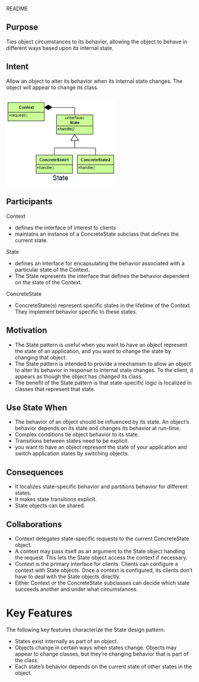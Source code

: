 README

## Purpose

Ties object circumstances to its behavior, allowing the object to behave in different ways based upon its internal state.

## Intent ##

Allow an object to alter its behavior when its internal state changes. The object will appear to change its class.

##

![alt text](./Images/State-1.md.png "State")

## Participants ##

Context
+ defines the interface of interest to clients
+ maintains an instance of a ConcreteState subclass that defines the current state.

State
+ defines an interface for encapsulating the behavior associated with a particular state of the Context.
+ The State represents the interface that defines the behavior dependent on the state of the Context.

ConcreteState
+ ConcreteState(s) represent specific states in the lifetime of the Context.  They implement behavior specific to these states.

## Motivation ##

+ The State pattern is useful when you want to have an object represent the state of an application, and you want to change the state by changing that object.
+ The State pattern is intended to provide a mechanism to allow an object to alter its behavior in response to internal state changes. To the client, it appears as though the object has changed its class.
+ The benefit of the State pattern is that state-specific logic is localized in classes that represent that state.

## Use State When ##

+ The behavior of an object should be influenced by its state. An object’s behavior depends on its state and changes its behavior at run-time.
+ Complex conditions tie object behavior to its state.
+ Transitions between states need to be explicit.
+ you want to have an object represent the state of your application and switch application states by switching objects.

## Consequences ##

+ It localizes state-specific behavior and partitions behavior for different states.
+ It makes state transitions explicit.
+ State objects can be shared.

## Collaborations ##

+ Context delegates state-specific requests to the current ConcreteState object.
+ A context may pass itself as an argument to the State object handling the request.  This lets the State object access the context if necessary.
+ Context is the primary interface for clients.  Clients can configure a context with State objects.  Once a context is configured, its clients don’t have to deal with the State objects directly.
+ Either Context or the ConcreteState subclasses can decide which state succeeds another and under what circumstances.

# Key Features
The following key features characterize the State design pattern:
+ States exist internally as part of an object.
+ Objects change in certain ways when states change. Objects may appear to change classes, but they’re changing behavior that is part of the class.
+ Each state’s behavior depends on the current state of other states in the object

<!--stackedit_data:
eyJoaXN0b3J5IjpbODM0MjM3ODNdfQ==
-->
